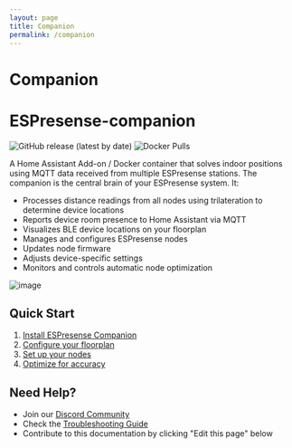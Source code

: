 ```yaml
---
layout: page
title: Companion
permalink: /companion
---
```

# Companion
# ESPresense-companion
![GitHub release (latest by date)](https://img.shields.io/github/v/release/ESPresense/ESPresense-companion)
![Docker Pulls](https://badgen.net/docker/pulls/espresense/espresense-companion)

A Home Assistant Add-on / Docker container that solves indoor positions using MQTT data received from multiple ESPresense stations. The companion is the central brain of your ESPresense system. It:
- Processes distance readings from all nodes using trilateration to determine device locations
- Reports device room presence to Home Assistant via MQTT
- Visualizes BLE device locations on your floorplan
- Manages and configures ESPresense nodes
- Updates node firmware
- Adjusts device-specific settings
- Monitors and controls automatic node optimization

![image](https://user-images.githubusercontent.com/1491145/208942192-d8716e50-c822-48a7-a6d3-46b53ab9373e.png)

## Quick Start
1. [Install ESPresense Companion](/companion/installation)
2. [Configure your floorplan](/companion/configuration)
3. [Set up your nodes](/companion/configuration#node-placement)
4. [Optimize for accuracy](/companion/optimization)

## Need Help?
- Join our [Discord Community](https://discord.gg/jbqmn7V6n6)
- Check the [Troubleshooting Guide](/companion/troubleshooting)
- Contribute to this documentation by clicking "Edit this page" below